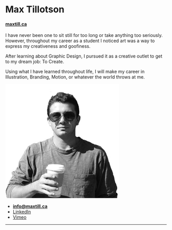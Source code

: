 # Max Tillotson

#### [maxtill.ca](https://maxtill.ca)

I have never been one to sit still for too long or take anything too seriously. However, throughout my career as a student I noticed art was a way to express my creativeness and goofiness.

After learning about Graphic Design, I pursued it as a creative outlet to get to my dream job: To Create.

Using what I have learned throughout life, I will make my career in Illustration, Branding, Motion, or whatever the world throws at me.

![](images/face.jpg)

- **[info@maxtill.ca](mailto:info@maxtill.ca)**
- [LinkedIn](https://www.linkedin.com/in/max-tillotson)
- [Vimeo](https://vimeo.com/maxtillotson)

---
